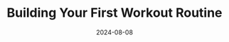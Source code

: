 ---
id: 4
title: "Building Your First Workout Routine"
description: "A beginner's guide to creating an effective workout plan that fits yoschedule and fitness level."
category: "Training"
date: "2024-08-08"
readTime: "8 min read"
icon: "🏋️"
---